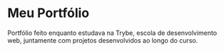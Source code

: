 # Meu Portfólio

Portfólio feito enquanto estudava na Trybe, escola de desenvolvimento web, juntamente com projetos desenvolvidos ao longo do curso.
